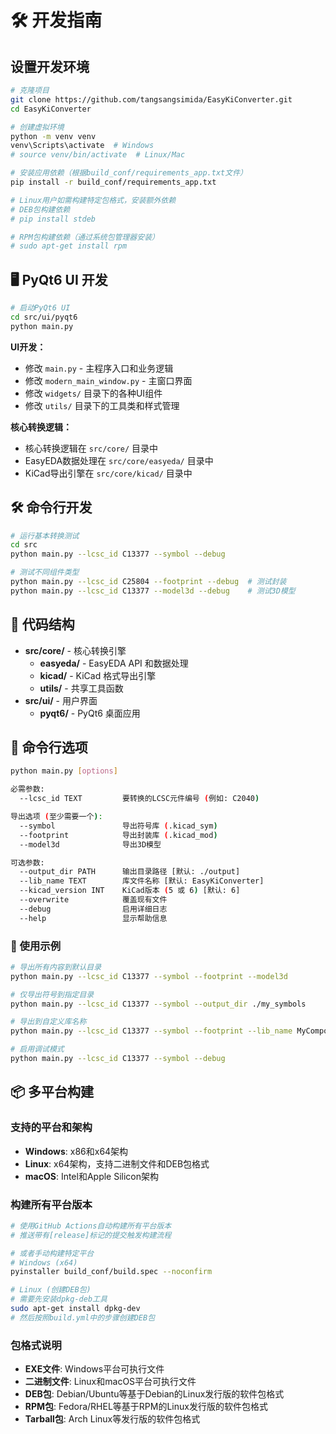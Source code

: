 # 🛠️ 开发指南

## 设置开发环境

```bash
# 克隆项目
git clone https://github.com/tangsangsimida/EasyKiConverter.git
cd EasyKiConverter

# 创建虚拟环境
python -m venv venv
venv\Scripts\activate  # Windows
# source venv/bin/activate  # Linux/Mac

# 安装应用依赖（根据build_conf/requirements_app.txt文件）
pip install -r build_conf/requirements_app.txt

# Linux用户如需构建特定包格式，安装额外依赖
# DEB包构建依赖
# pip install stdeb

# RPM包构建依赖（通过系统包管理器安装）
# sudo apt-get install rpm
```

## 🖥️ PyQt6 UI 开发

```bash
# 启动PyQt6 UI
cd src/ui/pyqt6
python main.py
```

**UI开发：**
- 修改 `main.py` - 主程序入口和业务逻辑
- 修改 `modern_main_window.py` - 主窗口界面
- 修改 `widgets/` 目录下的各种UI组件
- 修改 `utils/` 目录下的工具类和样式管理

**核心转换逻辑：**

- 核心转换逻辑在 `src/core/` 目录中
- EasyEDA数据处理在 `src/core/easyeda/` 目录中
- KiCad导出引擎在 `src/core/kicad/` 目录中

## 🛠️ 命令行开发

```bash
# 运行基本转换测试
cd src
python main.py --lcsc_id C13377 --symbol --debug

# 测试不同组件类型
python main.py --lcsc_id C25804 --footprint --debug  # 测试封装
python main.py --lcsc_id C13377 --model3d --debug    # 测试3D模型
```

## 🔧 代码结构

- **src/core/** - 核心转换引擎
  - **easyeda/** - EasyEDA API 和数据处理
  - **kicad/** - KiCad 格式导出引擎
  - **utils/** - 共享工具函数
- **src/ui/** - 用户界面
  - **pyqt6/** - PyQt6 桌面应用

## 🔧 命令行选项

```bash
python main.py [options]

必需参数:
  --lcsc_id TEXT         要转换的LCSC元件编号 (例如: C2040)

导出选项 (至少需要一个):
  --symbol               导出符号库 (.kicad_sym)
  --footprint            导出封装库 (.kicad_mod)
  --model3d              导出3D模型

可选参数:
  --output_dir PATH      输出目录路径 [默认: ./output]
  --lib_name TEXT        库文件名称 [默认: EasyKiConverter]
  --kicad_version INT    KiCad版本 (5 或 6) [默认: 6]
  --overwrite            覆盖现有文件
  --debug                启用详细日志
  --help                 显示帮助信息
```

### 📝 使用示例

```bash
# 导出所有内容到默认目录
python main.py --lcsc_id C13377 --symbol --footprint --model3d

# 仅导出符号到指定目录
python main.py --lcsc_id C13377 --symbol --output_dir ./my_symbols

# 导出到自定义库名称
python main.py --lcsc_id C13377 --symbol --footprint --lib_name MyComponents

# 启用调试模式
python main.py --lcsc_id C13377 --symbol --debug
```

## 📦 多平台构建

### 支持的平台和架构
- **Windows**: x86和x64架构
- **Linux**: x64架构，支持二进制文件和DEB包格式
- **macOS**: Intel和Apple Silicon架构

### 构建所有平台版本
```bash
# 使用GitHub Actions自动构建所有平台版本
# 推送带有[release]标记的提交触发构建流程

# 或者手动构建特定平台
# Windows (x64)
pyinstaller build_conf/build.spec --noconfirm

# Linux (创建DEB包)
# 需要先安装dpkg-deb工具
sudo apt-get install dpkg-dev
# 然后按照build.yml中的步骤创建DEB包
```

### 包格式说明
- **EXE文件**: Windows平台可执行文件
- **二进制文件**: Linux和macOS平台可执行文件
- **DEB包**: Debian/Ubuntu等基于Debian的Linux发行版的软件包格式
- **RPM包**: Fedora/RHEL等基于RPM的Linux发行版的软件包格式
- **Tarball包**: Arch Linux等发行版的软件包格式